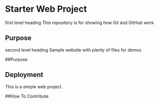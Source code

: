 # Starter Web Project

first level heading
This repository is for showing how Git and GitHub work

## Purpose

second level heading
Sample website with plenty of files for demos

##Purpose

## Deployment
This is a simple web project.


##How To Contribute